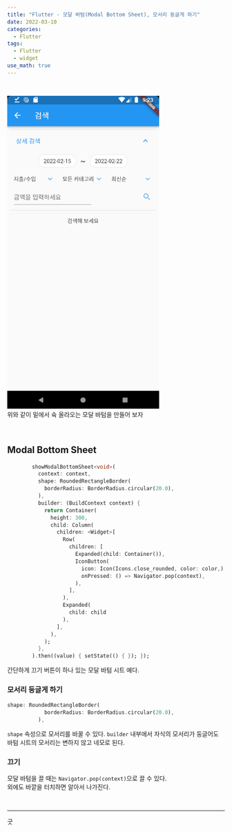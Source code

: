 ```yaml
---
title: "Flutter - 모달 바텀(Modal Bottom Sheet), 모서리 둥글게 하기"
date: 2022-03-10
categories:
  - Flutter
tags:
  - Flutter
  - widget
use_math: true
---
```

<br>

![1](/img/Projects/1/readme/검색.gif)  
위와 같이 밑에서 슉 올라오는 모달 바텀을 만들어 보자

<br>

## Modal Bottom Sheet

```dart
        showModalBottomSheet<void>(
          context: context,
          shape: RoundedRectangleBorder(
            borderRadius: BorderRadius.circular(20.0),
          ),
          builder: (BuildContext context) {
            return Container(
              height: 300,
              child: Column(
                children: <Widget>[
                  Row(
                    children: [
                      Expanded(child: Container()),
                      IconButton(
                        icon: Icon(Icons.close_rounded, color: color,),
                        onPressed: () => Navigator.pop(context),
                      ),
                    ],
                  ),
                  Expanded(
                    child: child
                  ),
                ],
              ),
            );
          },
        ).then((value) { setState(() { }); });
```
간단하게 끄기 버튼이 하나 있는 모달 바텀 시트 예다.  

### 모서리 둥글게 하기
```dart
shape: RoundedRectangleBorder(
            borderRadius: BorderRadius.circular(20.0),
          ),
```
`shape` 속성으로 모서리를 바꿀 수 있다.
`builder` 내부에서 자식의 모서리가 둥글어도 바텀 시트의 모서리는 변하지 않고 네모로 된다.  

### 끄기

모달 바텀을 끌 때는 `Navigator.pop(context)`으로 끌 수 있다.  
외에도 바깥을 터치하면 알아서 나가진다.


<br>

---

굿  
<br>

